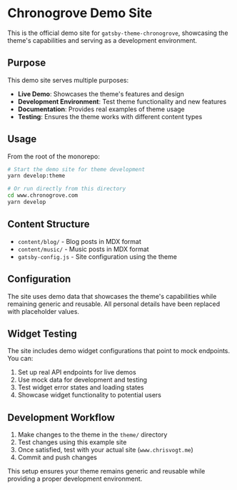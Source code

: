 # Chronogrove Demo Site

This is the official demo site for `gatsby-theme-chronogrove`, showcasing the theme's capabilities and serving as a development environment.

## Purpose

This demo site serves multiple purposes:
- **Live Demo**: Showcases the theme's features and design
- **Development Environment**: Test theme functionality and new features
- **Documentation**: Provides real examples of theme usage
- **Testing**: Ensures the theme works with different content types

## Usage

From the root of the monorepo:

```bash
# Start the demo site for theme development
yarn develop:theme

# Or run directly from this directory
cd www.chronogrove.com
yarn develop
```

## Content Structure

- `content/blog/` - Blog posts in MDX format
- `content/music/` - Music posts in MDX format
- `gatsby-config.js` - Site configuration using the theme

## Configuration

The site uses demo data that showcases the theme's capabilities while remaining generic and reusable. All personal details have been replaced with placeholder values.

## Widget Testing

The site includes demo widget configurations that point to mock endpoints. You can:

1. Set up real API endpoints for live demos
2. Use mock data for development and testing
3. Test widget error states and loading states
4. Showcase widget functionality to potential users

## Development Workflow

1. Make changes to the theme in the `theme/` directory
2. Test changes using this example site
3. Once satisfied, test with your actual site (`www.chrisvogt.me`)
4. Commit and push changes

This setup ensures your theme remains generic and reusable while providing a proper development environment. 